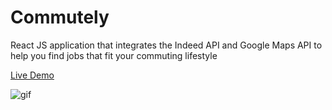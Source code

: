 # Commutely
React JS application that integrates the Indeed API and Google Maps API to help you find jobs that fit your commuting lifestyle

[Live Demo](https://daily-commute-4.herokuapp.com/)

![gif](https://media.giphy.com/media/AE77Ejhl8jcZ7TC6hC/giphy.gif)
